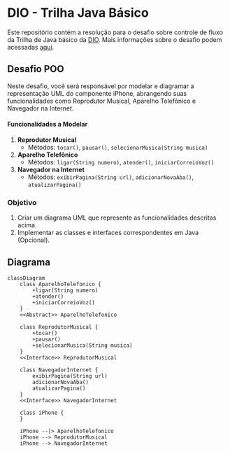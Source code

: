# DIO - Trilha Java Básico

Este repositório contém a resolução para o desafio sobre controle de fluxo da Trilha de Java básico
da [DIO](https://www.dio.me/). Mais informações sobre o desafio podem
acessadas [aqui](https://github.com/digitalinnovationone/trilha-java-basico/tree/main/desafios/controle-fluxo).

## Desafio POO

Neste desafio, você será responsável por modelar e diagramar a representação UML do componente iPhone, abrangendo suas funcionalidades como Reprodutor Musical, Aparelho Telefônico e Navegador na Internet.

#### Funcionalidades a Modelar
1. **Reprodutor Musical**
    - Métodos: `tocar()`, `pausar()`, `selecionarMusica(String musica)`
2. **Aparelho Telefônico**
    - Métodos: `ligar(String numero)`, `atender()`, `iniciarCorreioVoz()`
3. **Navegador na Internet**
    - Métodos: `exibirPagina(String url)`, `adicionarNovaAba()`, `atualizarPagina()`

### Objetivo
1. Criar um diagrama UML que represente as funcionalidades descritas acima.
2. Implementar as classes e interfaces correspondentes em Java (Opcional).

## Diagrama
```mermaid
classDiagram
    class AparelhoTelefonico {
        +ligar(String numero)
        +atender()
        +iniciarCorreioVoz()
    }
    <<Abstract>> AparelhoTelefonico
    
    class ReprodutorMusical {
        +tocar()
        +pausar()
        +selecionarMusica(String musica)
    }
    <<Interface>> ReprodutorMusical

    class NavegadorInternet {
        exibirPagina(String url)
        adicionarNovaAba()
        atualizarPagina()
    }
    <<Interface>> NavegadorInternet

    class iPhone {
    }
    
    iPhone --|> AparelhoTelefonico
    iPhone --> ReprodutorMusical
    iPhone --> NavegadorInternet
```